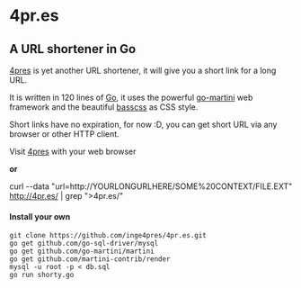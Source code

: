 # __4pr.es__
## A URL shortener in Go
[4pres](https://4pr.es/) is yet another URL shortener, it will give you a short link for a long URL.

It is written in 120 lines of [Go](http://golang.org/), it uses the powerful [go-martini](https://github.com/go-martini) web framework and the beautiful [basscss](http://www.basscss.com/) as CSS style.

Short links have no expiration, for now :D, you can get short URL via any browser or other HTTP client.

Visit [4pres](https://4pr.es/) with your web browser

  __or__
  
curl --data "url=http://YOURLONGURLHERE/SOME%20CONTEXT/FILE.EXT" http://4pr.es/ | grep ">4pr.es/"

#### Install your own

    git clone https://github.com/inge4pres/4pr.es.git
    go get github.com/go-sql-driver/mysql
    go get github.com/go-martini/martini
    go get github.com/martini-contrib/render
    mysql -u root -p < db.sql 
    go run shorty.go
